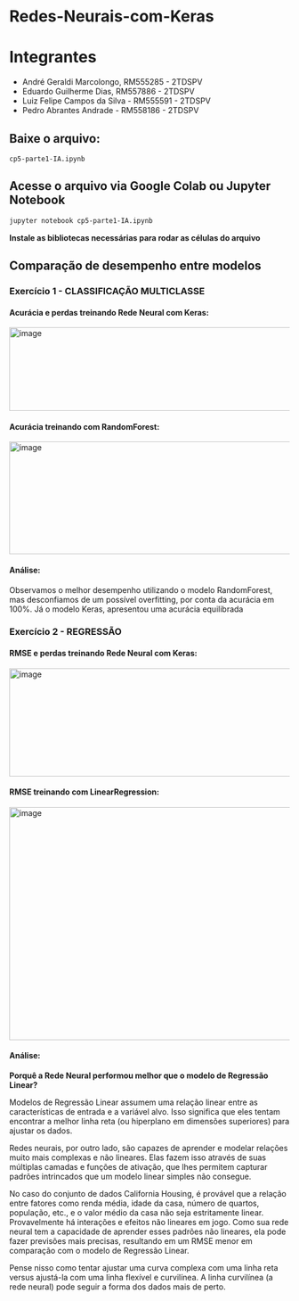 # Redes-Neurais-com-Keras

# Integrantes
- André Geraldi Marcolongo, RM555285 - 2TDSPV
- Eduardo Guilherme Dias, RM557886 - 2TDSPV
- Luiz Felipe Campos da Silva - RM555591 - 2TDSPV
- Pedro Abrantes Andrade - RM558186 - 2TDSPV

## Baixe o arquivo:
`cp5-parte1-IA.ipynb`

## Acesse o arquivo via Google Colab ou Jupyter Notebook
``` bash
jupyter notebook cp5-parte1-IA.ipynb
```
**Instale as bibliotecas necessárias para rodar as células do arquivo**

## Comparação de desempenho entre modelos
### Exercício 1 - CLASSIFICAÇÃO MULTICLASSE
#### Acurácia e perdas treinando Rede Neural com Keras:
<img width="635" height="150" alt="image" src="https://github.com/user-attachments/assets/471ebf2b-6685-4079-8e5d-0ad8d7c68921" />

#### Acurácia treinando com RandomForest:
<img width="632" height="202" alt="image" src="https://github.com/user-attachments/assets/e24e4668-f159-4f31-a32d-b2f9753c231e" />

#### Análise:
Observamos o melhor desempenho utilizando o modelo RandomForest, mas desconfiamos de um possível overfitting, por conta da acurácia em 100%. Já o modelo Keras, apresentou uma acurácia equilibrada

### Exercício 2 - REGRESSÃO
#### RMSE e perdas treinando Rede Neural com Keras:
<img width="1089" height="194" alt="image" src="https://github.com/user-attachments/assets/01126370-169d-40a2-a71c-d86b0494799d" />

#### RMSE treinando com LinearRegression:
<img width="1499" height="418" alt="image" src="https://github.com/user-attachments/assets/299bb7ad-676c-4c28-acf5-c985dcbfdef0" />

#### Análise:
**Porquê a Rede Neural performou melhor que o modelo de Regressão Linear?**

Modelos de Regressão Linear assumem uma relação linear entre as características de entrada e a variável alvo. Isso significa que eles tentam encontrar a melhor linha reta (ou hiperplano em dimensões superiores) para ajustar os dados.

Redes neurais, por outro lado, são capazes de aprender e modelar relações muito mais complexas e não lineares. Elas fazem isso através de suas múltiplas camadas e funções de ativação, que lhes permitem capturar padrões intrincados que um modelo linear simples não consegue.

No caso do conjunto de dados California Housing, é provável que a relação entre fatores como renda média, idade da casa, número de quartos, população, etc., e o valor médio da casa não seja estritamente linear. Provavelmente há interações e efeitos não lineares em jogo. Como sua rede neural tem a capacidade de aprender esses padrões não lineares, ela pode fazer previsões mais precisas, resultando em um RMSE menor em comparação com o modelo de Regressão Linear.

Pense nisso como tentar ajustar uma curva complexa com uma linha reta versus ajustá-la com uma linha flexível e curvilínea. A linha curvilínea (a rede neural) pode seguir a forma dos dados mais de perto.

